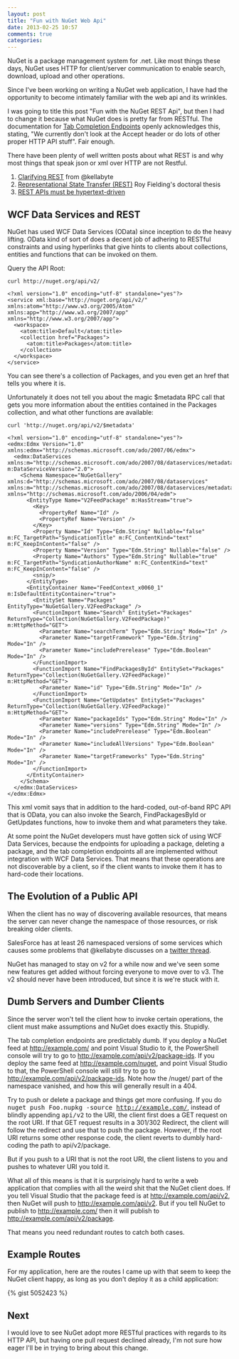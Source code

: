 ```yaml
---
layout: post
title: "Fun with NuGet Web Api"
date: 2013-02-25 10:57
comments: true
categories: 
---
```


NuGet is a package management system for .net. Like most things these days, NuGet uses HTTP
for client/server communication to enable search, download, upload and other operations.

Since I've been working on writing a NuGet web application, I have had the opportunity to
become intimately familiar with the web api and its wrinkles.

I was going to title this post "Fun with the NuGet REST Api", but then I had to change it
because what NuGet does is pretty far from RESTful. The documentation for
[Tab Completion Endpoints](https://github.com/NuGet/NuGetGallery/wiki/Tab-Completion-API-Endpoints)
openly acknowledges this, stating, "We currently don't look at the Accept header or do lots of other
proper HTTP API stuff". Fair enough.

There have been plenty of well written posts about what REST is and why most things that
speak json or xml over HTTP are not Restful.

1. [Clarifying REST](http://kellabyte.com/2011/09/04/clarifying-rest/) from @kellabyte
1. [Representational State Transfer (REST)](http://www.ics.uci.edu/~fielding/pubs/dissertation/rest_arch_style.htm) Roy Fielding's doctoral thesis
1. [REST APIs must be hypertext-driven](http://roy.gbiv.com/untangled/2008/rest-apis-must-be-hypertext-driven)

WCF Data Services and REST
--------------------------

NuGet has used WCF Data Services (OData) since inception to do the heavy lifting.
OData kind of sort of does a decent job of adhering to RESTful constraints and
using hyperlinks that give hints to clients about collections, entities and
functions that can be invoked on them.

Query the API Root:

    curl http://nuget.org/api/v2/

    <?xml version="1.0" encoding="utf-8" standalone="yes"?>
    <service xml:base="http://nuget.org/api/v2/" xmlns:atom="http://www.w3.org/2005/Atom" xmlns:app="http://www.w3.org/2007/app" xmlns="http://www.w3.org/2007/app">
      <workspace>
        <atom:title>Default</atom:title>
        <collection href="Packages">
          <atom:title>Packages</atom:title>
        </collection>
      </workspace>
    </service>

You can see there's a collection of Packages, and you even get an href that tells you where it is.

Unfortunately it does not tell you about the magic $metadata RPC call that gets you more
information about the entities contained in the Packages collection, and what other functions
are available:

    curl 'http://nuget.org/api/v2/$metadata'

    <?xml version="1.0" encoding="utf-8" standalone="yes"?>
    <edmx:Edmx Version="1.0" xmlns:edmx="http://schemas.microsoft.com/ado/2007/06/edmx">
      <edmx:DataServices xmlns:m="http://schemas.microsoft.com/ado/2007/08/dataservices/metadata" m:DataServiceVersion="2.0">
        <Schema Namespace="NuGetGallery" xmlns:d="http://schemas.microsoft.com/ado/2007/08/dataservices" xmlns:m="http://schemas.microsoft.com/ado/2007/08/dataservices/metadata" xmlns="http://schemas.microsoft.com/ado/2006/04/edm">
          <EntityType Name="V2FeedPackage" m:HasStream="true">
            <Key>
              <PropertyRef Name="Id" />
              <PropertyRef Name="Version" />
            </Key>
            <Property Name="Id" Type="Edm.String" Nullable="false" m:FC_TargetPath="SyndicationTitle" m:FC_ContentKind="text" m:FC_KeepInContent="false" />
            <Property Name="Version" Type="Edm.String" Nullable="false" />
            <Property Name="Authors" Type="Edm.String" Nullable="true" m:FC_TargetPath="SyndicationAuthorName" m:FC_ContentKind="text" m:FC_KeepInContent="false" />
            <snip/>
          </EntityType>
          <EntityContainer Name="FeedContext_x0060_1" m:IsDefaultEntityContainer="true">
            <EntitySet Name="Packages" EntityType="NuGetGallery.V2FeedPackage" />
            <FunctionImport Name="Search" EntitySet="Packages" ReturnType="Collection(NuGetGallery.V2FeedPackage)" m:HttpMethod="GET">
              <Parameter Name="searchTerm" Type="Edm.String" Mode="In" />
              <Parameter Name="targetFramework" Type="Edm.String" Mode="In" />
              <Parameter Name="includePrerelease" Type="Edm.Boolean" Mode="In" />
            </FunctionImport>
            <FunctionImport Name="FindPackagesById" EntitySet="Packages" ReturnType="Collection(NuGetGallery.V2FeedPackage)" m:HttpMethod="GET">
              <Parameter Name="id" Type="Edm.String" Mode="In" />
            </FunctionImport>
            <FunctionImport Name="GetUpdates" EntitySet="Packages" ReturnType="Collection(NuGetGallery.V2FeedPackage)" m:HttpMethod="GET">
              <Parameter Name="packageIds" Type="Edm.String" Mode="In" />
              <Parameter Name="versions" Type="Edm.String" Mode="In" />
              <Parameter Name="includePrerelease" Type="Edm.Boolean" Mode="In" />
              <Parameter Name="includeAllVersions" Type="Edm.Boolean" Mode="In" />
              <Parameter Name="targetFrameworks" Type="Edm.String" Mode="In" />
            </FunctionImport>
          </EntityContainer>
        </Schema>
      </edmx:DataServices>
    </edmx:Edmx>

This xml vomit says that in addition to the hard-coded, out-of-band RPC API that is OData, you
can also invoke the Search, FindPackagesById or GetUpdates functions, how to invoke them
and what parameters they take.

At some point the NuGet developers must have gotten sick of using WCF Data Services, because the endpoints for
uploading a package, deleting a package, and the tab completion endpoints all are implemented
without integration with WCF Data Services. That means that these operations are not discoverable
by a client, so if the client wants to invoke them it has to hard-code their locations.

The Evolution of a Public API
-----------------------------

When the client has no way of discovering available resources, that means the server can never
change the namespace of those resources, or risk breaking older clients.

SalesForce has at least 26 namespaced versions of some services which causes some problems
that @kellabyte discusses on a [twitter thread](https://twitter.com/kellabyte/status/276661580257701889).

NuGet has managed to stay on v2 for a while now and we've seen some new features get added
without forcing everyone to move over to v3. The v2 should never have been introduced, but
since it is we're stuck with it.

Dumb Servers and Dumber Clients
-------------------------------

Since the server won't tell the client how to invoke certain operations, the client
must make assumptions and NuGet does exactly this. Stupidly.

The tab completion endpoints are predictably dumb. If you deploy a NuGet feed at
http://example.com/ and point Visual Studio to it, the PowerShell console will
try to go to http://example.com/api/v2/package-ids. If you deploy the same feed at
http://example.com/nuget, and point Visual Studio to that, the PowerShell console will
still try to go to http://example.com/api/v2/package-ids. Note how the /nuget/ part of
the namespace vanished, and how this will generally result in a 404.

Try to push or delete a package and things get more confusing. If you do
<tt>nuget push Foo.nupkg -source http://example.com/</tt>, instead of blindly appending
<tt>api/v2</tt> to the URI, the client first does a GET request on the root URI.
If that GET request results in a 301/302 Redirect, the client will follow the redirect
and use that to push the package. However, if the root URI returns some other
response code, the client reverts to dumbly hard-coding the path to api/v2/package.

But if you push to a URI that is not the root URI, the client listens to you
and pushes to whatever URI you told it.

What all of this means is that it is surprisingly hard to write a web application
that complies with all the weird shit that the NuGet client does. If you tell
Visual Studio that the package feed is at http://example.com/api/v2, then NuGet will
push to http://example.com/api/v2. But if you tell NuGet to publish to
http://example.com/ then it will publish to http://example.com/api/v2/package.

That means you need redundant routes to catch both cases.

Example Routes
--------------

For my application, here are the routes I came up with that seem to keep
the NuGet client happy, as long as you don't deploy it as a child application:

{% gist 5052423 %}

Next
----

I would love to see NuGet adopt more RESTful practices with regards to
its HTTP API, but having one pull request declined already, I'm not sure
how eager I'll be in trying to bring about this change.
